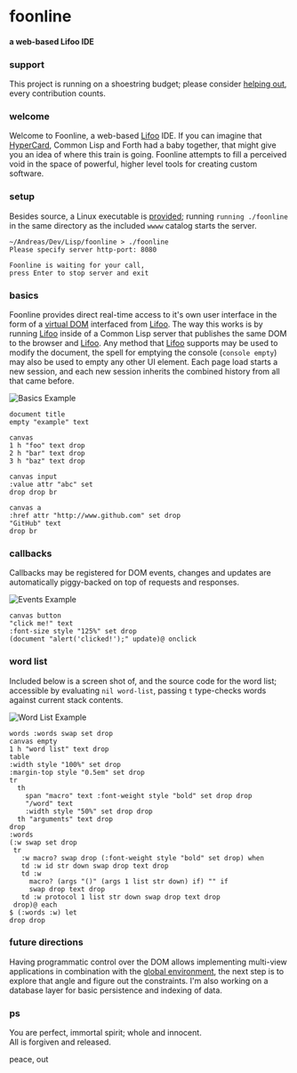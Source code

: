 # foonline
#### a web-based Lifoo IDE

### support
This project is running on a shoestring budget; please consider [helping out](https://www.paypal.me/c4life), every contribution counts.

### welcome
Welcome to Foonline, a web-based [Lifoo](https://github.com/codr4life/lifoo) IDE. If you can imagine that [HyperCard](https://en.wikipedia.org/wiki/HyperCard), Common Lisp and Forth had a baby together, that might give you an idea of where this train is going. Foonline attempts to fill a perceived void in the space of powerful, higher level tools for creating custom software.

### setup
Besides source, a Linux executable is [provided](https://github.com/codr4life/foonline/blob/master/foonline.tar.gz); running ```running ./foonline``` in the same directory as the included ```wwww``` catalog starts the server.

```
~/Andreas/Dev/Lisp/foonline > ./foonline 
Please specify server http-port: 8080

Foonline is waiting for your call,
press Enter to stop server and exit
```

### basics
Foonline provides direct real-time access to it's own user interface in the form of a [virtual DOM](https://github.com/codr4life/vicsydev/blob/master/wrap_up_virtual_dom.md) interfaced from [Lifoo](https://github.com/codr4life/lifoo). The way this works is by running [Lifoo](https://github.com/codr4life/lifoo) inside of a Common Lisp server that publishes the same DOM to the browser and [Lifoo](https://github.com/codr4life/lifoo). Any method that [Lifoo](https://github.com/codr4life/lifoo) supports may be used to modify the document, the spell for emptying the console (```console empty```) may also be used to empty any other UI element. Each page load starts a new session, and each new session inherits the combined history from all that came before.

![Basics Example](https://github.com/codr4life/foonline/blob/master/example_basics.png)

```
document title 
empty "example" text

canvas 
1 h "foo" text drop 
2 h "bar" text drop
3 h "baz" text drop

canvas input
:value attr "abc" set
drop drop br

canvas a
:href attr "http://www.github.com" set drop
"GitHub" text
drop br
```

### callbacks
Callbacks may be registered for DOM events, changes and updates are automatically piggy-backed on top of requests and responses.

![Events Example](https://github.com/codr4life/foonline/blob/master/example_events.png)

```
canvas button 
"click me!" text 
:font-size style "125%" set drop
(document "alert('clicked!');" update)@ onclick
```

### word list
Included below is a screen shot of, and the source code for the word list; accessible by evaluating ```nil word-list```, passing ```t``` type-checks words against current stack contents.

![Word List Example](https://github.com/codr4life/foonline/blob/master/example_word_list.png)

```
words :words swap set drop
canvas empty
1 h "word list" text drop
table
:width style "100%" set drop
:margin-top style "0.5em" set drop
tr
  th
    span "macro" text :font-weight style "bold" set drop drop
    "/word" text
    :width style "50%" set drop drop
  th "arguments" text drop 
drop
:words
(:w swap set drop 
 tr
   :w macro? swap drop (:font-weight style "bold" set drop) when
   td :w id str down swap drop text drop
   td :w
     macro? (args "()" (args 1 list str down) if) "" if
     swap drop text drop
   td :w protocol 1 list str down swap drop text drop
 drop)@ each
$ (:words :w) let
drop drop
```

### future directions
Having programmatic control over the DOM allows implementing multi-view applications in combination with the [global environment](https://github.com/codr4life/lifoo#environment), the next step is to explore that angle and figure out the constraints. I'm also working on a database layer for basic persistence and indexing of data.

### ps
You are perfect, immortal spirit; whole and innocent.<br/>
All is forgiven and released.

peace, out<br/>
